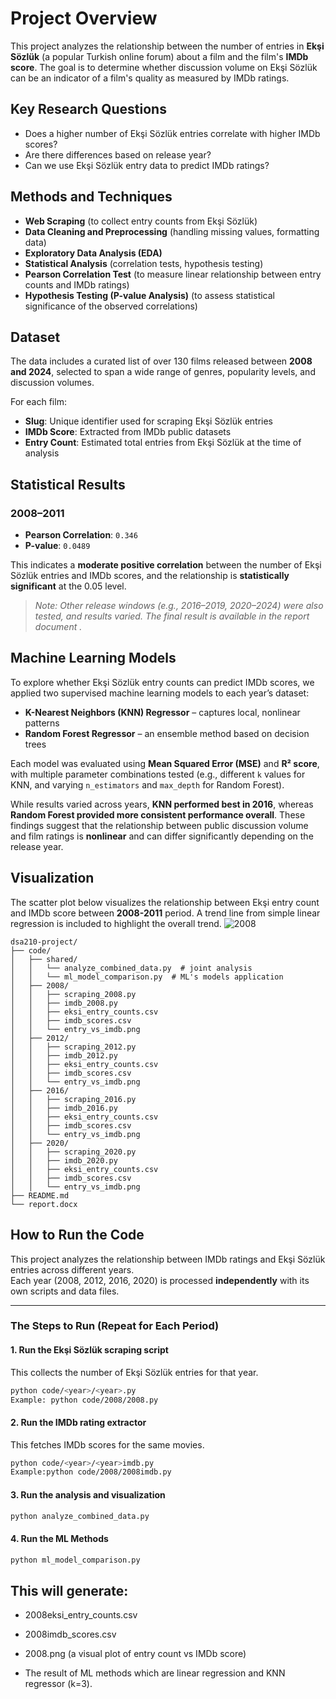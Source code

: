 # Project Overview

This project analyzes the relationship between the number of entries in **Ekşi Sözlük** (a popular Turkish online forum) about a film and the film's **IMDb score**. The goal is to determine whether discussion volume on Ekşi Sözlük can be an indicator of a film's quality as measured by IMDb ratings.

## Key Research Questions
- Does a higher number of Ekşi Sözlük entries correlate with higher IMDb scores?
- Are there differences based on release year?
- Can we use Ekşi Sözlük entry data to predict IMDb ratings?

## Methods and Techniques
- **Web Scraping** (to collect entry counts from Ekşi Sözlük)
- **Data Cleaning and Preprocessing** (handling missing values, formatting data)
- **Exploratory Data Analysis (EDA)**
- **Statistical Analysis** (correlation tests, hypothesis testing)
- **Pearson Correlation Test** (to measure linear relationship between entry counts and IMDb ratings)
- **Hypothesis Testing (P-value Analysis)** (to assess statistical significance of the observed correlations)

## Dataset
The data includes a curated list of over 130 films released between **2008 and 2024**, selected to span a wide range of genres, popularity levels, and discussion volumes.

For each film:
- **Slug**: Unique identifier used for scraping Ekşi Sözlük entries
- **IMDb Score**: Extracted from IMDb public datasets
- **Entry Count**: Estimated total entries from Ekşi Sözlük at the time of analysis

## Statistical Results

### 2008–2011

- **Pearson Correlation**: `0.346`
- **P-value**: `0.0489`

This indicates a **moderate positive correlation** between the number of Ekşi Sözlük entries and IMDb scores, and the relationship is **statistically significant** at the 0.05 level.

> *Note: Other release windows (e.g., 2016–2019, 2020–2024) were also tested, and results varied. The final result is available in the report document .*

## Machine Learning Models
To explore whether Ekşi Sözlük entry counts can predict IMDb scores, we applied two supervised machine learning models to each year’s dataset:

- **K-Nearest Neighbors (KNN) Regressor** – captures local, nonlinear patterns
- **Random Forest Regressor** – an ensemble method based on decision trees

Each model was evaluated using **Mean Squared Error (MSE)** and **R² score**, with multiple parameter combinations tested (e.g., different `k` values for KNN, and varying `n_estimators` and `max_depth` for Random Forest).

While results varied across years, **KNN performed best in 2016**, whereas **Random Forest provided more consistent performance overall**. These findings suggest that the relationship between public discussion volume and film ratings is **nonlinear** and can differ significantly depending on the release year.


## Visualization
The scatter plot below visualizes the relationship between Ekşi entry count and IMDb score between **2008-2011** period. A trend line from simple linear regression is included to highlight the overall trend.
![2008](https://github.com/user-attachments/assets/b88aa180-6177-4d82-b6a9-780d7e79b60d)

```text
dsa210-project/
├── code/
│   ├── shared/
│   │   └── analyze_combined_data.py  # joint analysis
│   │   └── ml_model_comparison.py  # ML's models application
│   ├── 2008/
│   │   ├── scraping_2008.py
│   │   ├── imdb_2008.py
│   │   ├── eksi_entry_counts.csv
│   │   ├── imdb_scores.csv
│   │   └── entry_vs_imdb.png
│   ├── 2012/
│   │   ├── scraping_2012.py
│   │   ├── imdb_2012.py
│   │   ├── eksi_entry_counts.csv
│   │   ├── imdb_scores.csv
│   │   └── entry_vs_imdb.png
│   ├── 2016/
│   │   ├── scraping_2016.py
│   │   ├── imdb_2016.py
│   │   ├── eksi_entry_counts.csv
│   │   ├── imdb_scores.csv
│   │   └── entry_vs_imdb.png
│   ├── 2020/
│   │   ├── scraping_2020.py
│   │   ├── imdb_2020.py
│   │   ├── eksi_entry_counts.csv
│   │   ├── imdb_scores.csv
│   │   └── entry_vs_imdb.png
├── README.md
└── report.docx
```



##  How to Run the Code

This project analyzes the relationship between IMDb ratings and Ekşi Sözlük entries across different years.  
Each year (2008, 2012, 2016, 2020) is processed **independently** with its own scripts and data files.

---

###  The Steps to Run (Repeat for Each Period)

#### 1. Run the Ekşi Sözlük scraping script
This collects the number of Ekşi Sözlük entries for that year.
```bash
python code/<year>/<year>.py
Example: python code/2008/2008.py
```

#### 2. Run the IMDb rating extractor
This fetches IMDb scores for the same movies.

```bash
python code/<year>/<year>imdb.py
Example:python code/2008/2008imdb.py
```

#### 3. Run the analysis and visualization
```bash
python analyze_combined_data.py
```
#### 4. Run the ML Methods
```bash
python ml_model_comparison.py
```

## This will generate:

- 2008eksi_entry_counts.csv

- 2008imdb_scores.csv

- 2008.png (a visual plot of entry count vs IMDb score)

- The result of ML methods which are linear regression and KNN regressor (k=3).





